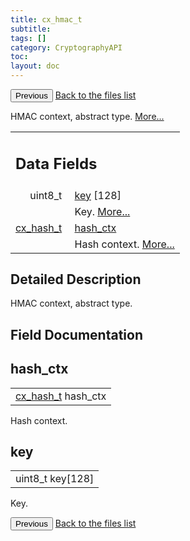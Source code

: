 ```yaml
---
title: cx_hmac_t
subtitle:
tags: []
category: CryptographyAPI
toc:
layout: doc
---
```


<button class="uk-button uk-button-default uk-button-small uk-margin-medium-top" onclick="history.back()">Previous</button>
<a class="uk-button uk-button-default uk-button-small uk-margin-medium-top crypto-button" href="../../crypto-api/files">Back to the files list</a>


<p>HMAC context, abstract type.  
 <a href="../cx__hmac__t#details">More...</a></p>
<table class="memberdecls">
<tr class="heading"><td colspan="4"><h2 class="groupheader"><a name="pub-attribs"></a>
Data Fields</h2></td></tr>
<tr class="memitem:a88091e6802236471cb8e165d359d63ce"><td class="memItemLeft" align="right" valign="top">uint8_t&#160;</td><td colspan="3" class="memItemRight" valign="bottom"><a class="el" href="../cx__hmac__t#a88091e6802236471cb8e165d359d63ce">key</a> [128]</td></tr>
<tr class="memdesc:a88091e6802236471cb8e165d359d63ce"><td class="mdescLeft">&#160;</td><td colspan="3" class="mdescRight">Key.  <a href="#a88091e6802236471cb8e165d359d63ce">More...</a><br /></td></tr>
<tr class="memitem:a96905c2e258ff1e20ff748244a831ac1"><td class="memItemLeft" align="right" valign="top"><a class="el" href="../lcx__hash_8h#a5fa8d1a7a91f41d10ba46386e5286343">cx_hash_t</a>&#160;</td><td colspan="3" class="memItemRight" valign="bottom"><a class="el" href="../cx__hmac__t#a96905c2e258ff1e20ff748244a831ac1">hash_ctx</a></td></tr>
<tr class="memdesc:a96905c2e258ff1e20ff748244a831ac1"><td class="mdescLeft">&#160;</td><td colspan="3" class="mdescRight">Hash context.  <a href="#a96905c2e258ff1e20ff748244a831ac1">More...</a><br /></td></tr>
</table>
<a name="details" id="details"></a>

## Detailed Description

<div class="textblock"><p>HMAC context, abstract type. </p>
</div><h2 class="groupheader">Field Documentation</h2>
<a id="a96905c2e258ff1e20ff748244a831ac1"></a>
<h2 class="memtitle">hash_ctx</h2>

<div class="memitem">
<div class="memproto">
      <table class="memname">
        <tr>
          <td class="memname"><a class="el" href="../lcx__hash_8h#a5fa8d1a7a91f41d10ba46386e5286343">cx_hash_t</a> hash_ctx</td>
        </tr>
      </table>
</div><div class="memdoc">

<p>Hash context. </p>

</div>
</div>
<a id="a88091e6802236471cb8e165d359d63ce"></a>
<h2 class="memtitle">key</h2>

<div class="memitem">
<div class="memproto">
      <table class="memname">
        <tr>
          <td class="memname">uint8_t key[128]</td>
        </tr>
      </table>
</div><div class="memdoc">

<p>Key. </p>

</div>
</div>
<button class="uk-button uk-button-default uk-button-small uk-margin-medium-top" onclick="history.back()">Previous</button>
<a class="uk-button uk-button-default uk-button-small uk-margin-medium-top crypto-button" href="../../crypto-api/files">Back to the files list</a>
